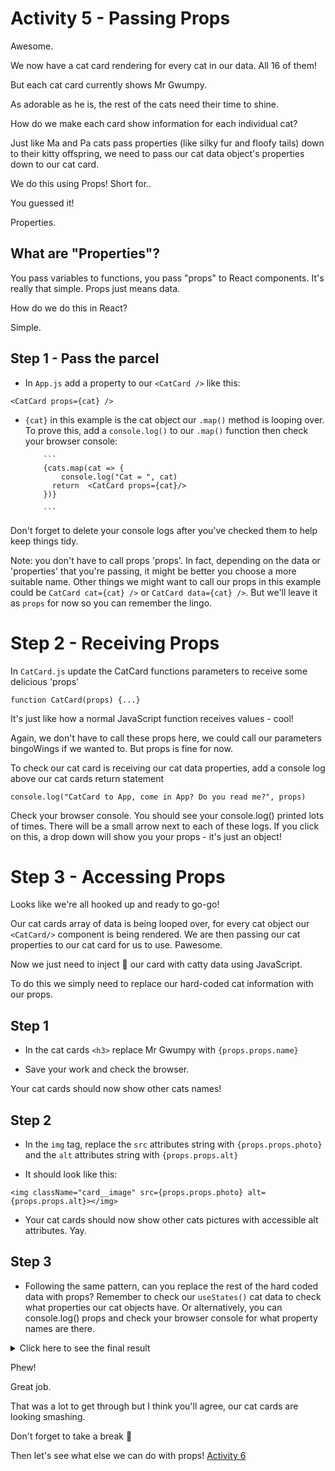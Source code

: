 # Activity 5 - Passing Props

Awesome.

We now have a cat card rendering for every cat in our data. All 16 of them!

But each cat card currently shows Mr Gwumpy. 

As adorable as he is, the rest of the cats need their time to shine. 

How do we make each card show information for each individual cat?

Just like Ma and Pa cats pass properties (like silky fur and floofy tails) down to their kitty offspring, we need to pass our cat data object's properties down to our cat card.

We do this using Props! Short for..

You guessed it! 

Properties.

## What are "Properties"?

You pass variables to functions, you pass "props" to React components. It's really that simple. Props just means data.

How do we do this in React?

Simple.

## Step 1 - Pass the parcel

- In `App.js` add a property to our `<CatCard />` like this:

`<CatCard props={cat} />`


- `{cat}` in this example is the cat object our `.map()` method is looping over. To prove this, add a `console.log()` to our `.map()` function then check your browser console:

          ```
          {cats.map(cat => {
              console.log("Cat = ", cat)
            return  <CatCard props={cat}/>
          })}

          ```

Don't forget to delete your console logs after you've checked them to help keep things tidy.

Note: you don't have to call props 'props'. In fact, depending on the data or 'properties' that you're passing, it might be better you choose a more suitable name. Other things we might want to call our props in this example could be `CatCard cat={cat} />` or `CatCard data={cat} />`. But we'll leave it as `props` for now so you can remember the lingo. 

# Step 2 - Receiving Props

In `CatCard.js` update the CatCard functions parameters to receive some delicious 'props'

```
function CatCard(props) {...}
```

It's just like how a normal JavaScript function receives values - cool!

Again, we don't have to call these props here, we could call our parameters bingoWings if we wanted to. But props is fine for now.

To check our cat card is receiving our cat data properties, add a console log above our cat cards return statement 

`console.log("CatCard to App, come in App? Do you read me?", props)`

Check your browser console. You should see your console.log() printed lots of times. There will be a small arrow next to each of these logs. If you click on this, a drop down will show you your props - it's just an object!

# Step 3 - Accessing Props 

Looks like we're all hooked up and ready to go-go!

Our cat cards array of data is being looped over, for every cat object our `<CatCard/>` component is being rendered. We are then passing our cat properties to our cat card for us to use. Pawesome.

Now we just need to inject 💉 our card with catty data using JavaScript.

To do this we simply need to replace our hard-coded cat information with our props.

## Step 1

- In the cat cards `<h3>` replace Mr Gwumpy with `{props.props.name}`

- Save your work and check the browser.

Your cat cards should now show other cats names! 

## Step 2

- In the `img` tag, replace the `src` attributes string with `{props.props.photo}` and the `alt` attributes string with `{props.props.alt}`

- It should look like this:

`<img className="card__image" src={props.props.photo} alt={props.props.alt}></img>`

- Your cat cards should now show other cats pictures with accessible alt attributes. Yay.

## Step 3

- Following the same pattern, can you replace the rest of the hard coded data with props? Remember to check our `useStates()` cat data to check what properties our cat objects have. Or alternatively, you can console.log() props and check your browser console for what property names are there. 

<details>
<summary>Click here to see the final result</summary>
<pre>

```
function CatCard(props) {

    console.log("CatCard to App, come in App? Do you read me?", props)
    
    return (
        <div className="card">
            <h3 className="card__text card__header">{props.props.name}</h3>
            <img className="card__image" src={props.props.photo} alt={props.props.alt}></img>
            <p className="card__text">Species: {props.props.species}</p>
            <p className="card__text">Favourite Food(s): {props.props.favFoods}</p>
            <p className="card__text">Birth Year: {props.props.birthYear}</p>
        </div>
    )
}

export default CatCard
```

Let's break it down. 🔨

- We are passing `props` into our cat card: `<CatCard props={cat}/>`

- Our CatCard receives these props through its parameters: `function CatCard(props)`

- In our component, we access these properties through object [dot notation](https://developer.mozilla.org/en-US/docs/Web/JavaScript/Reference/Operators/Property_accessors). Because these properties are nested we have to go into props then props again to access each cat `props.props.cat`. 

- We insert these properties into our JSX using curly braces {}

</pre>
</details>

Phew!

Great job. 

That was a lot to get through but I think you'll agree, our cat cards are looking smashing.

Don't forget to take a break 🌯

Then let's see what else we can do with props! [Activity 6](./activity-6.md) 